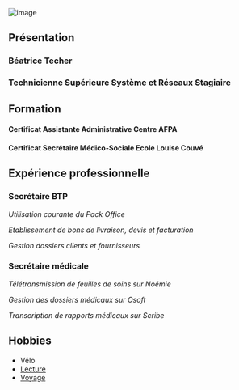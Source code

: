 ![image](https://www.bing.com/images/blob?bcid=qOHMiv24nMYF0w)

## Présentation

### Béatrice Techer

### Technicienne Supérieure Système et Réseaux Stagiaire

## Formation

#### Certificat Assistante Administrative Centre AFPA

#### Certificat Secrétaire Médico-Sociale Ecole Louise Couvé
## Expérience professionnelle

### Secrétaire BTP

_Utilisation courante du Pack Office_

_Etablissement de bons de livraison, devis et facturation_

_Gestion dossiers clients et fournisseurs_


### Secrétaire médicale

_Télétransmission de feuilles de soins sur Noémie_

_Gestion des dossiers médicaux sur Osoft_

_Transcription de rapports médicaux sur Scribe_

## Hobbies

- Vélo
- [Lecture]
- [Voyage]

[Voyage]: <https://www.fr.lastminute.com/sejour/>
[Lecture]: <https://www.ebooksgratuits.com/>
